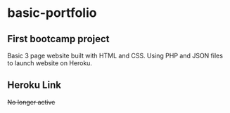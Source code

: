 # basic-portfolio
## First bootcamp project
Basic 3 page website built with HTML and CSS. Using PHP and JSON files to launch website on Heroku.

## Heroku Link
~~No longer active~~

